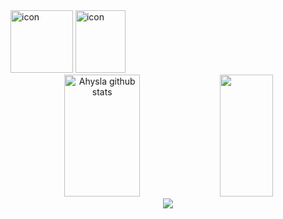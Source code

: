 
<div align="left">
   <img src="https://techstack-generator.vercel.app/js-icon.svg" alt="icon" width="100" height="100"/>
   </a>
   <img src="https://techstack-generator.vercel.app/python-icon.svg" alt="icon" width="80" height="100"/>
</div>

<div align="center">  
   <img width="49%" height="195px" src="https://github-readme-stats.vercel.app/api?username=ahyslaNascimento&show_icons=true&count_private=true&hide_border=true&title_color=ff1493&icon_color=ff1493&text_color=ff1493&bg_color=1C1C1C" alt="Ahysla github stats"/> 
   <img width="41%" height="195px" src="https://github-readme-stats.vercel.app/api/top-langs/?username=ahyslaNascimento&layout=compact&hide_border=true&title_color=ff1493&text_color=ff1493&bg_color=1C1C1C"/>
</div>

<div align="center">
<img src = "https://hermes.dio.me/articles/cover/7f943e7c-2db2-4cb5-8ee8-a53238f541fc.gif">

